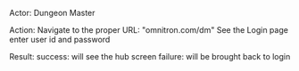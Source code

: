 Actor: Dungeon Master

Action:
   Navigate to the proper URL:  "omnitron.com/dm"
   See the Login page
   enter user id and password

Result:
   success: will see the hub screen
   failure: will be brought back to login
